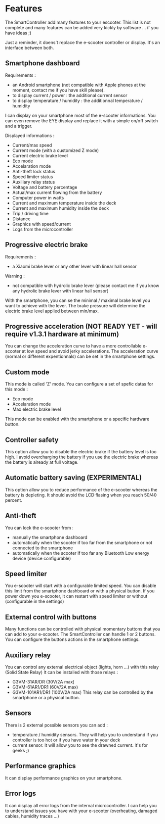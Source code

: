 # Features
The SmartController add many features to your escooter.
This list is not complete and many features can be added very kickly by software ... if you have ideas ;)

Just a reminder, it doens't replace the e-scooter controller or display. It's an interface between both.

## Smartphone dashboard
Requirements :
- an Android smartphone (not compatible with Apple phones at the moment, contact me if you have skill please).
- to display current / power : the additional current sensor
- to display temperature / humidity : the additionnal temperature / humidity

I can display on your smartphone most of the e-scooter informations.
You can even remove the EYE display and replace it with a simple on/off switch and a trigger.

Displayed informations :
- Current/max speed
- Current mode (with a customized Z mode)
- Current electric brake level
- Eco mode
- Accelaration mode
- Anti-theft lock status
- Speed limiter status
- Auxiliary relay status
- Voltage and battery percentage
- Actual/max current flowing from the battery
- Computer power in watts
- Current and maximum temperature inside the deck
- Current and maximum humidity inside the deck
- Trip / driving time 
- Distance
- Graphics with speed/current
- Logs from the microcontroller

## Progressive electric brake
Requirements :
- a Xiaomi brake lever or any other lever with linear hall sensor

Warning : 
- not compatible with hydrolic brake lever (please contact me if you know any hydrolic brake lever with linear hall sensor)

With the smartphone, you can se the minimal / maximal brake level you want to achieve with the lever.
The brake pressure will determine the electric brake level applied between min/max.

## Progressive acceleration (NOT READY YET - will require v1.3.1 hardware at minimum)
You can change the acceleration curve to have a more controllable e-scooter at low speed and avoid jerky accelerations.
The acceleration curve (normal or different expentionnals) can be set in the smartphone settings.

## Custom mode
This mode is called 'Z' mode.
You can configure a set of spefic datas for this mode :
- Eco mode
- Accelaration mode
- Max electric brake level

This mode can be enabled with the smartphone or a specific hardware button.

## Controller safety
This option allow you to disable the electric brake if the battery level is too high.
I avoid overcharging the battery if you use the electric brake whereas the battery is already at full voltage.

## Automatic battery saving (EXPERIMENTAL)
This option allow you to reduce performance of the e-scooter whereas the battery is depleting.
It should avoid the LCD flasing when you reach 50/40 percent.

## Anti-theft
You can lock the e-scooter from :
- manually the smartphone dashboard
- automatically when the scooter if too far from the smartphone or not connected to the smartphone
- automatically when the scooter if too far any Bluetooth Low energy device (device configurable)

## Speed limiter
You e-scooter will start with a configurable limited speed.
You can disable this limit from the smartphone dashboard or with a physical button.
If you power down you e-scooter, it can restart with speed limiter or without (configurable in the settings)

## External control with buttons
Many functions can be controlled with physical momentary buttons that you can add to your e-scooter.
The SmartController can handle 1 or 2 buttons.
You can configure the buttons actions in the smartphone settings.

## Auxiliary relay
You can control any external electrical object (lights, horn ...) with this relay (Solid State Relay)
It can be installed with those relays :
- G3VM-31AR/DR (30V/2A max)
- G3VM-61AR1/DR1 (60V/2A max)
- G3VM-101AR1/DR1 (100V/2A max)
This relay can be controlled by the smartphone or a physical button.

## Sensors
There is 2 external possible sensors you can add :
- temperature / humidity sensors. They will help you to understand if you controller is too hot or if you have water in your deck
- current sensor. It will allow you to see the drawned current. It's for geeks ;)

## Performance graphics
It can display performance graphics on your smartphone.

## Error logs
It can display all error logs from the internal microcontroller.
I can help you to understand issues you have with your e-scooter (overheating, damaged cables, humidity traces ...)
